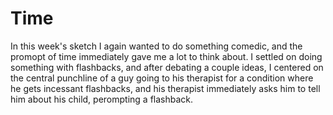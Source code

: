 # Time

In this week's sketch I again wanted to do something comedic, and the promopt of time immediately gave me a lot to think about. I settled on doing something with flashbacks, and after debating a couple ideas, I centered on the central punchline of a guy going to his therapist for a condition where he gets incessant flashbacks, and his therapist immediately asks him to tell him about his child, perompting a flashback. 
